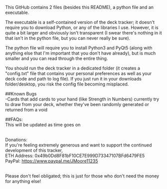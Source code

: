 This GitHub contains 2 files (besides this README), a python file and an executable.

The executable is a self-contained version of the deck tracker; it doesn't require you to download Python, or any of the libraries I use.
However, it is quite a bit larger and obviously isn't transparent (I swear there's nothing in it that isn't in the python file, but you can never really be sure).

The python file will require you to install Python3 and PyQt5 (along with anything else that I'm important that you don't have already), but is much smaller and you can read through the entire thing.


You should run the deck tracker in a dedicated folder (it creates a "config.txt" file that contains your personal preferences as well as your deck code and path to log file).
If you just run it in your downloads folder/desktop, you risk the config file becoming misplaced.


##Known Bugs<br>
-Cards that add cards to your hand (like Strength in Numbers) currently try to draw from your deck, whether they've been randomly generated or returned from a void




##FAQs:<br>
This will be updated as time goes on<br><br>





Donations:<br>
If you're feeling extremely generous and want to support the continued development of this tracker,<br>
ETH Address: 0x49b0Dd8F81bF10CE7E999D73347107BFd6479FE5<br>
PayPal: https://www.paypal.me/JMoore11235<br><br>

Please don't feel obligated; this is just for those who don't need the money for anything else!
